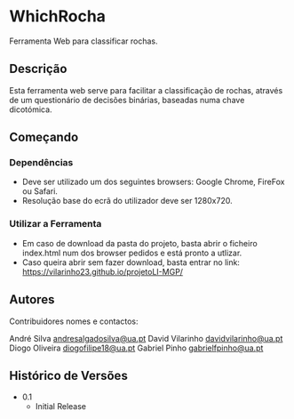 # WhichRocha

Ferramenta Web para classificar rochas.

## Descrição

Esta ferramenta web serve para facilitar a classificação de rochas, através de um questionário de decisões binárias, baseadas numa chave dicotómica.

## Começando

### Dependências

* Deve ser utilizado um dos seguintes browsers: Google Chrome, FireFox ou Safari.
* Resolução base do ecrã do utilizador deve ser 1280x720.

### Utilizar a Ferramenta

* Em caso de download da pasta do projeto, basta abrir o ficheiro index.html num dos browser pedidos e está pronto a utlizar.
* Caso queira abrir sem fazer download, basta entrar no link: https://vilarinho23.github.io/projetoLI-MGP/

## Autores

Contribuidores nomes e contactos:

André Silva andresalgadosilva@ua.pt
David Vilarinho davidvilarinho@ua.pt
Diogo Oliveira diogofilipe18@ua.pt
Gabriel Pinho gabrielfpinho@ua.pt

## Histórico de Versões

* 0.1
    * Initial Release

